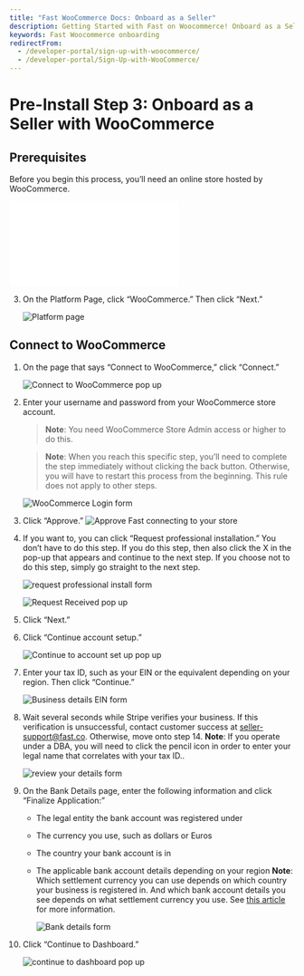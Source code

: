 ```yaml
---
title: "Fast WooCommerce Docs: Onboard as a Seller"
description: Getting Started with Fast on Woocommerce! Onboard as a Seller
keywords: Fast Woocommerce onboarding
redirectFrom:
  - /developer-portal/sign-up-with-woocommerce/
  - /developer-portal/Sign-Up-with-WooCommerce/
---
```


# Pre-Install Step 3: Onboard as a Seller with WooCommerce

## Prerequisites

Before you begin this process, you’ll need an online store hosted by WooCommerce.

<embed src="/reusables/for-developers/_platform_all_sign_up_as_a_seller.md" />

3. On the Platform Page, click “WooCommerce.” Then click “Next.”

   ![Platform page](images/woocommerce-signup-5.png)

## Connect to WooCommerce

1. On the page that says “Connect to WooCommerce,” click “Connect.”

   ![Connect to WooCommerce pop up](images/woocommerce-signup-6.png)

2. Enter your username and password from your WooCommerce store account.

   > **Note**: You need WooCommerce Store Admin access or higher to do this.

   > **Note**: When you reach this specific step, you’ll need to complete the step immediately without clicking the back button. Otherwise, you will have to restart this process from the beginning. This rule does not apply to other steps.

   ![WooCommerce Login form](images/woocommerce-signup-7.png)

3. Click “Approve.”
   ![Approve Fast connecting to your store](images/woocommerce-signup-8.png)

4. If you want to, you can click “Request professional installation.” You don’t have to do this step. If you do this step, then also click the X in the pop-up that appears and continue to the next step. If you choose not to do this step, simply go straight to the next step.

   ![request professional install form](images/woocommerce-signup-9.png)

   ![Request Received pop up](images/woocommerce-signup-10.png)

5. Click “Next.”
6. Click “Continue account setup.”

   ![Continue to account set up pop up](images/woocommerce-signup-11.png)

7. Enter your tax ID, such as your EIN or the equivalent depending on your region. Then click “Continue.”

   ![Business details EIN form](images/woocommerce-signup-12.png)

8. Wait several seconds while Stripe verifies your business. If this verification is unsuccessful, contact customer success at seller-support@fast.co. Otherwise, move onto step 14.
   **Note**: If you operate under a DBA, you will need to click the pencil icon in order to enter your legal name that correlates with your tax ID..

   ![review your details form](images/woocommerce-signup-13.png)

9. On the Bank Details page, enter the following information and click “Finalize Application:”

   - The legal entity the bank account was registered under
   - The currency you use, such as dollars or Euros
   - The country your bank account is in
   - The applicable bank account details depending on your region
     **Note**: Which settlement currency you can use depends on which country your business is registered in. And which bank account details you see depends on what settlement currency you use. See [this article](https://stripe.com/docs/connect/bank-debit-card-payouts#supported-settlement) for more information.

     ![Bank details form](images/woocommerce-signup-14.png)

10. Click “Continue to Dashboard.”

    ![continue to dashboard pop up](images/woocommerce-signup-15.png)
